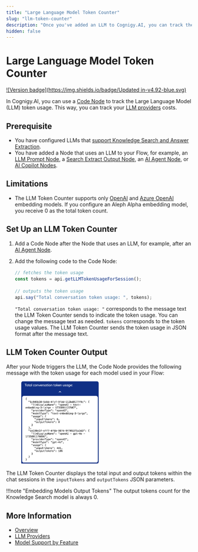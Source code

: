 ```yaml
---
title: "Large Language Model Token Counter"
slug: "llm-token-counter"
description: "Once you've added an LLM to Cognigy.AI, you can track the LLM token usage with a Code Node."
hidden: false
---
```


# Large Language Model Token Counter

[![Version badge](https://img.shields.io/badge/Updated in-v4.92-blue.svg)](../../../release-notes/4.92.md)

In Cognigy.AI, you can use a [Code Node](../../build/node-reference/basic/code/overview.md) to track the Large Language Model (LLM) token usage. This way, you can track your [LLM providers](providers/all-providers.md) costs.

## Prerequisite

- You have configured LLMs that [support Knowledge Search and Answer Extraction](model-support-by-feature.md).
- You have added a Node that uses an LLM to your Flow, for example, an [LLM Prompt Node](../../build/node-reference/service/llm-prompt.md), a [Search Extract Output Node](../../build/node-reference/other-nodes/knowledge-search.md), an [AI Agent Node](../../build/node-reference/ai/ai-agent.md), or [AI Copilot Nodes](../../build/node-reference/ai-copilot/overview.md).

## Limitations

- The LLM Token Counter supports only [OpenAI](providers/openai.md) and [Azure OpenAI](providers/microsoft-azure-openai.md) embedding models. If you configure an Aleph Alpha embedding model, you receive 0 as the total token count.

## Set Up an LLM Token Counter

1. Add a Code Node after the Node that uses an LLM, for example, after an [AI Agent Node](../../build/node-reference/ai/ai-agent.md).
2. Add the following code to the Code Node:

    ```javaScript
    // fetches the token usage
    const tokens = api.getLLMTokenUsageForSession();

    // outputs the token usage
    api.say("Total conversation token usage: ", tokens);

    ```

    `"Total conversation token usage: "` corresponds to the message text the LLM Token Counter sends to indicate the token usage. You can change the message text as needed. `tokens` corresponds to the token usage values. The LLM Token Counter sends the token usage in JSON format after the message text.

## LLM Token Counter Output

After your Node triggers the LLM, the Code Node provides the following message with the token usage for each model used in your Flow:

<figure>
    <img class="image-center" src="../../../_assets/ai/empower/llms/llm-token-counter.png" width="50%" alt="LLM Token Counter output in chat session">
</figure>

The LLM Token Counter displays the total input and output tokens within the chat sessions in the `inputTokens` and `outputTokens` JSON parameters.

!!!note "Embedding Models Output Tokens"
    The output tokens count for the Knowledge Search model is always 0. 

## More Information

- [Overview](overview.md)
- [LLM Providers](providers/all-providers.md)
- [Model Support by Feature](model-support-by-feature.md)
